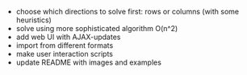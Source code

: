- choose which directions to solve first: rows or columns (with some heuristics)
- solve using more sophisticated algorithm O(n^2)
- add web UI with AJAX-updates
- import from different formats
- make user interaction scripts
- update README with images and examples
